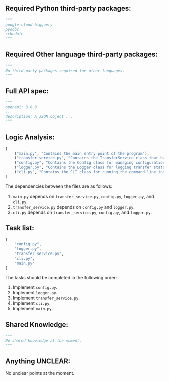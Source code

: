 ## Required Python third-party packages:

```python
"""
google-cloud-bigquery
pyodbc
schedule
"""
```

## Required Other language third-party packages:

```python
"""
No third-party packages required for other languages.
"""
```

## Full API spec:

```python
"""
openapi: 3.0.0
...
description: A JSON object ...
"""
```

## Logic Analysis:

```python
[
    ("main.py", "Contains the main entry point of the program"),
    ("transfer_service.py", "Contains the TransferService class that handles data transfer"),
    ("config.py", "Contains the Config class for managing configuration settings"),
    ("logger.py", "Contains the Logger class for logging transfer status"),
    ("cli.py", "Contains the CLI class for running the command-line interface")
]
```

The dependencies between the files are as follows:
1. `main.py` depends on `transfer_service.py`, `config.py`, `logger.py`, and `cli.py`.
2. `transfer_service.py` depends on `config.py` and `logger.py`.
3. `cli.py` depends on `transfer_service.py`, `config.py`, and `logger.py`.

## Task list:

```python
[
    "config.py",
    "logger.py",
    "transfer_service.py",
    "cli.py",
    "main.py"
]
```

The tasks should be completed in the following order:
1. Implement `config.py`.
2. Implement `logger.py`.
3. Implement `transfer_service.py`.
4. Implement `cli.py`.
5. Implement `main.py`.

## Shared Knowledge:

```python
"""
No shared knowledge at the moment.
"""
```

## Anything UNCLEAR:

No unclear points at the moment.